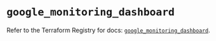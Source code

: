 # `google_monitoring_dashboard`

Refer to the Terraform Registry for docs: [`google_monitoring_dashboard`](https://registry.terraform.io/providers/hashicorp/google-beta/5.28.0/docs/resources/google_monitoring_dashboard).

